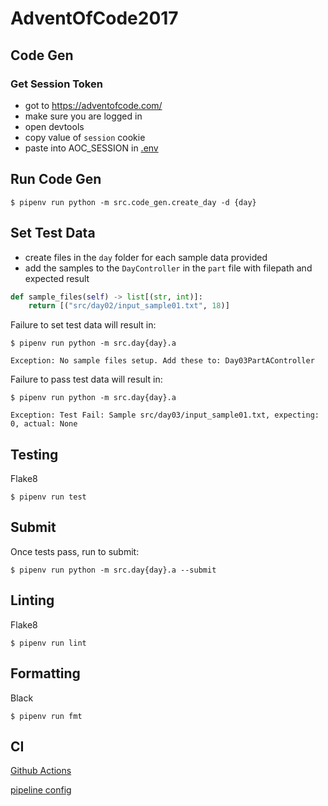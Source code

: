 # AdventOfCode2017

## Code Gen
### Get Session Token 
- got to https://adventofcode.com/ 
- make sure you are logged in
- open devtools
- copy value of `session` cookie
- paste into AOC_SESSION in [.env](.env)

## Run Code Gen
```
$ pipenv run python -m src.code_gen.create_day -d {day}
```

## Set Test Data
- create files in the `day` folder for each sample data provided
- add the samples to the `DayController` in the `part` file with filepath and expected result
```python
def sample_files(self) -> list[(str, int)]:
    return [("src/day02/input_sample01.txt", 18)]
```
Failure to set test data will result in:
```
$ pipenv run python -m src.day{day}.a

Exception: No sample files setup. Add these to: Day03PartAController
```
Failure to pass test data will result in:
```
$ pipenv run python -m src.day{day}.a

Exception: Test Fail: Sample src/day03/input_sample01.txt, expecting: 0, actual: None
```

## Testing
Flake8
```
$ pipenv run test
```

## Submit
Once tests pass, run to submit:
```
$ pipenv run python -m src.day{day}.a --submit
```

## Linting
Flake8
```
$ pipenv run lint
```

## Formatting
Black
```
$ pipenv run fmt
```

## CI
[Github Actions](https://github.com/tom-haug/AdventOfCode2017/actions/workflows/ci.yml)

[pipeline config](.github/workflows/ci.yml)